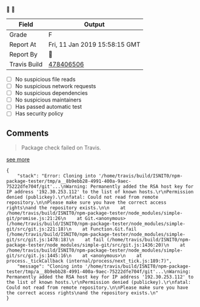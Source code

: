 :robot: :rotating_light:

| Field | Output |
|----|----|
| Grade | F |
| Report At | Fri, 11 Jan 2019 15:58:15 GMT |
| Report By | :robot: |
| Travis Build | [478406506](https://travis-ci.org/ISNIT0/npm-package-tester/builds/478406506) |
    
- [ ] No suspicious file reads
- [ ] No suspicious network requests
- [ ] No suspicious dependencies
- [ ] No suspicious maintainers
- [ ] Has passed automatic test
- [ ] Has security policy

## Comments
> Package check failed on Travis.

[see more](https://travis-ci.org/ISNIT0/npm-package-tester/branches)

```
{
	"stack": "Error: Cloning into '/home/travis/build/ISNIT0/npm-package-tester/tmp/a__8b9ebb28-4991-400a-9aec-75222dfe704f/git'...\nWarning: Permanently added the RSA host key for IP address '192.30.253.112' to the list of known hosts.\r\nPermission denied (publickey).\r\nfatal: Could not read from remote repository.\n\nPlease make sure you have the correct access rights\nand the repository exists.\n\n    at /home/travis/build/ISNIT0/npm-package-tester/node_modules/simple-git/promise.js:21:26\n    at Git.<anonymous> (/home/travis/build/ISNIT0/npm-package-tester/node_modules/simple-git/src/git.js:221:18)\n    at Function.Git.fail (/home/travis/build/ISNIT0/npm-package-tester/node_modules/simple-git/src/git.js:1478:18)\n    at fail (/home/travis/build/ISNIT0/npm-package-tester/node_modules/simple-git/src/git.js:1436:20)\n    at /home/travis/build/ISNIT0/npm-package-tester/node_modules/simple-git/src/git.js:1445:16\n    at <anonymous>\n    at process._tickCallback (internal/process/next_tick.js:189:7)",
	"message": "Cloning into '/home/travis/build/ISNIT0/npm-package-tester/tmp/a__8b9ebb28-4991-400a-9aec-75222dfe704f/git'...\nWarning: Permanently added the RSA host key for IP address '192.30.253.112' to the list of known hosts.\r\nPermission denied (publickey).\r\nfatal: Could not read from remote repository.\n\nPlease make sure you have the correct access rights\nand the repository exists.\n"
}
```

